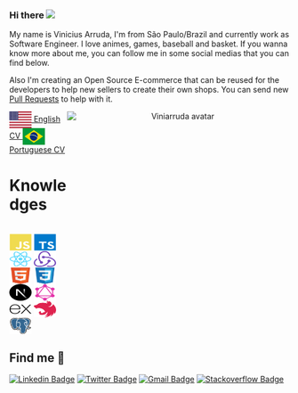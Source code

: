 ### Hi there <img src="https://media.giphy.com/media/hvRJCLFzcasrR4ia7z/giphy.gif" width="25px" />

My name is Vinicius Arruda, I'm from São Paulo/Brazil and currently work as Software Engineer. I love animes, games, baseball and basket. If you wanna know more about me, you can follow me in some social medias that you can find below.

Also I'm creating an Open Source E-commerce that can be reused for the developers to help new sellers to create their own shops. You can send new [Pull Requests](https://github.com/react-shop/react-ecommerce) to help with it.

<p align="center">
  <image align="right" src="https://i.ibb.co/4VJLLB2/vini-avatar-full.png" alt="Viniarruda avatar" height="400" width="400" />
</p>

<div style="display: inline_block">
  <a href="https://github.com/viniarruda/resume/blob/master/README.en.md"> 
     <img align="center" alt="viniarruda-Js" height="30" width="40" src="https://raw.githubusercontent.com/hampusborgos/country-flags/main/svg/us.svg">
    English CV
  </a>
  <a href="https://github.com/viniarruda/resume">
    <img align="center" alt="viniarruda-Js" height="30" width="40" src="https://raw.githubusercontent.com/hampusborgos/country-flags/main/svg/br.svg">
    Portuguese CV
  </a>
</div>

# Knowledges

<div style="display: inline_block"><br>
  <img align="center" alt="viniarruda-Js" height="30" width="40" src="https://raw.githubusercontent.com/devicons/devicon/master/icons/javascript/javascript-plain.svg">
  <img align="center" alt="viniarruda-Ts" height="30" width="40" src="https://raw.githubusercontent.com/devicons/devicon/master/icons/typescript/typescript-plain.svg">
  <img align="center" alt="viniarruda-React" height="30" width="40" src="https://raw.githubusercontent.com/devicons/devicon/master/icons/react/react-original.svg">
  <img align="center" alt="viniarruda-Redux" height="30" width="40" src="https://raw.githubusercontent.com/devicons/devicon/master/icons/redux/redux-original.svg">
  <img align="center" alt="viniarruda-HTML" height="30" width="40" src="https://raw.githubusercontent.com/devicons/devicon/master/icons/html5/html5-original.svg">
  <img align="center" alt="viniarruda-CSS" height="30" width="40" src="https://raw.githubusercontent.com/devicons/devicon/master/icons/css3/css3-original.svg">
  <img align="center" alt="viniarruda-Nextjs" height="30" width="40" src="https://raw.githubusercontent.com/devicons/devicon/master/icons/nextjs/nextjs-original.svg">
  <img align="center" alt="viniarruda-Graphql" height="30" width="40" src="https://raw.githubusercontent.com/devicons/devicon/master/icons/graphql/graphql-plain.svg">
  <img align="center" alt="viniarruda-Express" height="30" width="40" src="https://raw.githubusercontent.com/devicons/devicon/master/icons/express/express-original.svg">
  <img align="center" alt="viniarruda-Nestjs" height="30" width="40" src="https://raw.githubusercontent.com/devicons/devicon/master/icons/nestjs/nestjs-plain.svg">
  <img align="center" alt="viniarruda-Postgresql" height="30" width="40" src="https://raw.githubusercontent.com/devicons/devicon/master/icons/postgresql/postgresql-original.svg">
</div>

## Find me :boy:

[![Linkedin Badge](https://img.shields.io/badge/-LinkedIn-blue?style=flat-square&logo=Linkedin&logoColor=white&link=https://www.linkedin.com/in/viniz-arruda)](https://www.linkedin.com/in/viniz-arruda)
[![Twitter Badge](https://img.shields.io/twitter/follow/viniz_arruda?label=Follow&style=social)](https://twitter.com/viniz_arruda)
[![Gmail Badge](https://img.shields.io/badge/-Gmail-c14438?style=flat-square&logo=Gmail&logoColor=white&link=mailto:viniarruda.souza@gmail.com)](mailto:viniarruda.souza@gmail.com)
[![Stackoverflow Badge](https://img.shields.io/badge/Stack%20Overflow-react--native%20help-yellowgreen)](https://stackoverflow.com/a/58885314/11896237)

<!-- ![Snake animation](https://github.com/viniarruda/viniarruda/blob/output/github-contribution-grid-snake.svg) -->

